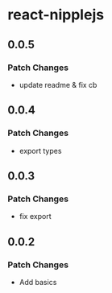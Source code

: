 # react-nipplejs

## 0.0.5

### Patch Changes

- update readme & fix cb

## 0.0.4

### Patch Changes

- export types

## 0.0.3

### Patch Changes

- fix export

## 0.0.2

### Patch Changes

- Add basics
